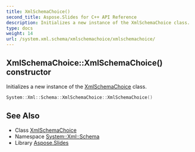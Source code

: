 ```yaml
---
title: XmlSchemaChoice()
second_title: Aspose.Slides for C++ API Reference
description: Initializes a new instance of the XmlSchemaChoice class.
type: docs
weight: 14
url: /system.xml.schema/xmlschemachoice/xmlschemachoice/
---
```

## XmlSchemaChoice::XmlSchemaChoice() constructor


Initializes a new instance of the [XmlSchemaChoice](../) class.

```cpp
System::Xml::Schema::XmlSchemaChoice::XmlSchemaChoice()
```

## See Also

* Class [XmlSchemaChoice](../)
* Namespace [System::Xml::Schema](../../)
* Library [Aspose.Slides](../../../)